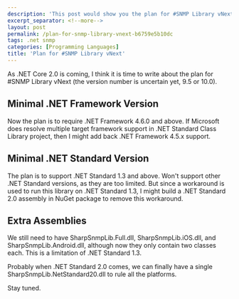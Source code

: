 ```yaml
---
description: 'This post would show you the plan for #SNMP Library vNext.'
excerpt_separator: <!--more-->
layout: post
permalink: /plan-for-snmp-library-vnext-b6759e5b10dc
tags: .net snmp
categories: [Programming Languages]
title: 'Plan for #SNMP Library vNext'
---
```

As .NET Core 2.0 is coming, I think it is time to write about the plan for #SNMP Library vNext (the version number is uncertain yet, 9.5 or 10.0).
<!--more-->

## Minimal .NET Framework Version

Now the plan is to require .NET Framework 4.6.0 and above. If Microsoft does resolve multiple target framework support in .NET Standard Class Library project, then I might add back .NET Framework 4.5.x support.

## Minimal .NET Standard Version

The plan is to support .NET Standard 1.3 and above. Won't support other .NET Standard versions, as they are too limited. But since a workaround is used to run this library on .NET Standard 1.3, I might build a .NET Standard 2.0 assembly in NuGet package to remove this workaround.

## Extra Assemblies

We still need to have SharpSnmpLib.Full.dll, SharpSnmpLib.iOS.dll, and SharpSnmpLib.Android.dll, although now they only contain two classes each. This is a limitation of .NET Standard 1.3.

Probably when .NET Standard 2.0 comes, we can finally have a single SharpSnmpLib.NetStandard20.dll to rule all the platforms.

Stay tuned.
